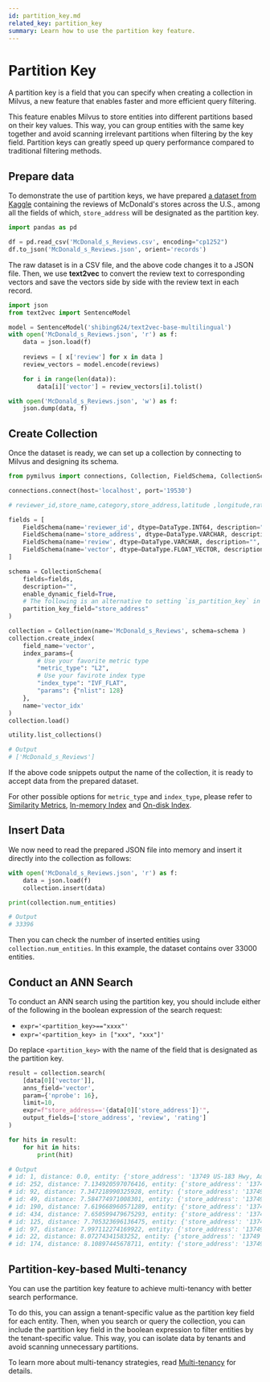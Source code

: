 ```yaml
---
id: partition_key.md
related_key: partition_key
summary: Learn how to use the partition key feature.
---
```


# Partition Key

A partition key is a field that you can specify when creating a collection in Milvus, a new feature that enables faster and more efficient query filtering.

This feature enables Milvus to store entities into different partitions based on their key values. This way, you can group entities with the same key together and avoid scanning irrelevant partitions when filtering by the key field. Partition keys can greatly speed up query performance compared to traditional filtering methods.

## Prepare data

To demonstrate the use of partition keys, we have prepared [a dataset from Kaggle](https://www.kaggle.com/datasets/nelgiriyewithana/mcdonalds-store-reviews) containing the reviews of McDonald's stores across the U.S., among all the fields of which, `store_address` will be designated as the partition key.

```python
import pandas as pd

df = pd.read_csv('McDonald_s_Reviews.csv', encoding="cp1252")
df.to_json('McDonald_s_Reviews.json', orient='records')
```

The raw dataset is in a CSV file, and the above code changes it to a JSON file. Then, we use **text2vec** to convert the review text to corresponding vectors and save the vectors side by side with the review text in each record.

```python
import json
from text2vec import SentenceModel

model = SentenceModel('shibing624/text2vec-base-multilingual')
with open('McDonald_s_Reviews.json', 'r') as f:
    data = json.load(f)
    
    reviews = [ x['review'] for x in data ]
    review_vectors = model.encode(reviews)

    for i in range(len(data)):
        data[i]['vector'] = review_vectors[i].tolist()

with open('McDonald_s_Reviews.json', 'w') as f:
    json.dump(data, f)
```

## Create Collection

Once the dataset is ready, we can set up a collection by connecting to Milvus and designing its schema.

```python
from pymilvus import connections, Collection, FieldSchema, CollectionSchema, DataType, utility

connections.connect(host='localhost', port='19530')

# reviewer_id,store_name,category,store_address,latitude ,longitude,rating_count,review_time,review,rating

fields = [
    FieldSchema(name='reviewer_id', dtype=DataType.INT64, description="", is_primary=True),
    FieldSchema(name='store_address', dtype=DataType.VARCHAR, description="", max_length=512, is_partition_key=True),
    FieldSchema(name='review', dtype=DataType.VARCHAR, description="", max_length=16384),
    FieldSchema(name='vector', dtype=DataType.FLOAT_VECTOR, description="", dim=384, is_index=True),
]

schema = CollectionSchema(
    fields=fields, 
    description="", 
    enable_dynamic_field=True, 
    # The following is an alternative to setting `is_partition_key` in a field schema.
    partition_key_field="store_address" 
)

collection = Collection(name='McDonald_s_Reviews', schema=schema )
collection.create_index(
    field_name='vector', 
    index_params={
        # Use your favorite metric type
        "metric_type": "L2", 
        # Use your favirote index type
        "index_type": "IVF_FLAT", 
        "params": {"nlist": 128}
    }, 
    name='vector_idx'
)
collection.load()

utility.list_collections()

# Output
# ['McDonald_s_Reviews']
```

If the above code snippets output the name of the collection, it is ready to accept data from the prepared dataset.

For other possible options for `metric_type` and `index_type`, please refer to [Similarity Metrics](metric.md), [In-memory Index](index.md) and [On-disk Index](disk_index.md).

## Insert Data

We now need to read the prepared JSON file into memory and insert it directly into the collection as follows:

```python
with open('McDonald_s_Reviews.json', 'r') as f:
    data = json.load(f)
    collection.insert(data)

print(collection.num_entities)

# Output
# 33396
```

Then you can check the number of inserted entities using `collection.num_entities`. In this example, the dataset contains over 33000 entities.

## Conduct an ANN Search

To conduct an ANN search using the partition key, you should include either of the following in the boolean expression of the search request:

- `expr='<partition_key>=="xxxx"'`
- `expr='<partition_key> in ["xxx", "xxx"]'`

Do replace `<partition_key>` with the name of the field that is designated as the partition key.

```python
result = collection.search(
    [data[0]['vector']], 
    anns_field='vector', 
    param={'nprobe': 16}, 
    limit=10, 
    expr=f"store_address=='{data[0]['store_address']}'", 
    output_fields=['store_address', 'review', 'rating']
)

for hits in result:
    for hit in hits:
        print(hit)

# Output
# id: 1, distance: 0.0, entity: {'store_address': '13749 US-183 Hwy, Austin, TX 78750, United States', 'review': 'Why does it look like someone spit on my food?\nI had a normal transaction,  everyone was chill and polite, but now i dont want to eat this. Im trying not to think about what this milky white/clear substance is all over my food, i d*** sure am not coming back.', 'rating': '1 star'}
# id: 252, distance: 7.134920597076416, entity: {'store_address': '13749 US-183 Hwy, Austin, TX 78750, United States', 'review': "this place has been smelling like a ports potty blew up inside. it's really nasty. food was cold and dry. this location doesn't seem to care.", 'rating': '1 star'}
# id: 92, distance: 7.347218990325928, entity: {'store_address': '13749 US-183 Hwy, Austin, TX 78750, United States', 'review': "Worst experience! All I asked for was a regular size coffee.I get to the window and was handed a small , I asked the woman if that was a regular to which she rudely said yes I questioned her again two more times then I asked her how many sizes of coffee they had she said small medium and large I asked her which one was the one I was holding and she said it's a small that's what we charged you for she said, and I told her I asked for a regular which would be a medium but I just drove off. Also asked for 3 splendas and 4 creamers on the side and received 3 regular sugars and 2 creamers. To top it off, coffee was full of coffee grounds to the point I was spitting them out. And as a little plus there was a piece of plastic! Never again!", 'rating': '1 star'}
# id: 49, distance: 7.584774971008301, entity: {'store_address': '13749 US-183 Hwy, Austin, TX 78750, United States', 'review': 'Horrible service worker with a stank attitude for no reason working at the window mute with an attitude mad because she is miserable at work . They mess up the order and then. Found a long hair in my daughters happy meal fries and then the extra fry was missing from her meal and t', 'rating': '1 star'}
# id: 190, distance: 7.619668960571289, entity: {'store_address': '13749 US-183 Hwy, Austin, TX 78750, United States', 'review': "THESE PEOPLE.. SO I ORDERED A HAPPY MEAL. MEANS YOU GET THE BOX  NOT A BAG. THEY ALWAYS GIVE ME THE BAGS. SO ONE DAY I SAW 4 ROWS OF BOXES. ASKED THEM FOR THE BOX AND THE PEOPLE MAGICALLY COULDN'T TALK. I CALLED CORPORATE. THE MANGER WRITES ME AN EMAIL SAYING THEY RAN OUT.\nREALLY?? RALLY??? IF I COULD GIVE THIS PLACE NEGATIVE ZERO STARS I WOULD.", 'rating': '1 star'}
# id: 434, distance: 7.650599479675293, entity: {'store_address': '13749 US-183 Hwy, Austin, TX 78750, United States', 'review': 'Fresh food. Surprisingly. ï¿½ï¿½ï¿', 'rating': '4 stars'}
# id: 125, distance: 7.705323696136475, entity: {'store_address': '13749 US-183 Hwy, Austin, TX 78750, United States', 'review': 'Asked me to wait at spot one. Asked for jelly and was completely ignored. Had to go inside to get it myself. Trash customer service. I blame management for not holding anyone accountable.', 'rating': '1 star'}
# id: 97, distance: 7.997112274169922, entity: {'store_address': '13749 US-183 Hwy, Austin, TX 78750, United States', 'review': 'When ordering food the employees conveniently forgot to turn off their microphones and were talking mess about all the food we had ordered, this is very unprofessional and honestly uncalled for. When I asked for a receipt they said it was in the bad and it was convenient not in there hold of management to speak ab', 'rating': '1 star'}
# id: 22, distance: 8.07274341583252, entity: {'store_address': '13749 US-183 Hwy, Austin, TX 78750, United States', 'review': "Meh.. just meh. When I finally get the correct order, it is generally tasty. I'm a picky eater, and have found ways to navigate the menu to get items I like. Worked in the service industry for years as a server, bartender, and trainer. Taking and fulfilling orders is NOT hard, tedious at times though. I only go here when I see they are not busy, in hope that my order is correct when I go to leave. In the 10 times that I have been here in the past past year, I have only had 1 order that was perfectly correct. Just ONE, not an exaggeration. That one order was just 2 large fries and nothing else. Though I will mention that when I got home and pulled them out of the bag, they were hardly what you'd call filled, (nor did I enjoy any on the 3 minute drive home) so little so that I even sent a picture and post to McDonald's on Facebook, at least the few were hot. The evening staff is very pleasant, but the morning staff leaves a lot to be desired, as well as thinking that they can talk negatively about people in Spanish out in the open which, being a light skinned Puerto Rican, I understand perfectly. I have submitted several complaints and NEVER received a call or email back. I just don't go here anymore to avoid the stress of paying money for something that is most likely wrong.", 'rating': '1 star'}
# id: 174, distance: 8.10897445678711, entity: {'store_address': '13749 US-183 Hwy, Austin, TX 78750, United States', 'review': 'Why is it everytime going to a McDonalds  they get ur order wrong?\nNot once\nBut all the Fxxxing time excuse my french\nThen on top they dont like u cause u ask for special request\nWhat is the point of wanting something to eat if u cannt have like u want it\nI guess we all forgatten who really we are working for\nThe customer', 'rating': '1 star'}
```

## Partition-key-based Multi-tenancy

You can use the partition key feature to achieve multi-tenancy with better search performance. 

To do this, you can assign a tenant-specific value as the partition key field for each entity. Then, when you search or query the collection, you can include the partition key field in the boolean expression to filter entities by the tenant-specific value. This way, you can isolate data by tenants and avoid scanning unnecessary partitions.

To learn more about multi-tenancy strategies, read [Multi-tenancy](multi_tenancy.md) for details.
